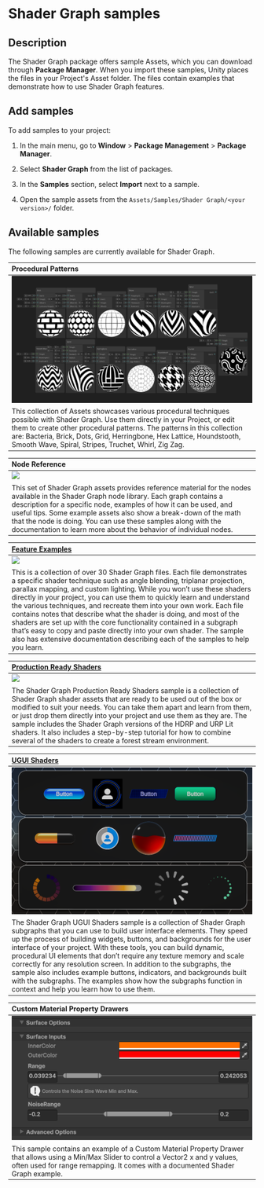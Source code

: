 # Shader Graph samples

## Description

The Shader Graph package offers sample Assets, which you can download through **Package Manager**. When you import these samples, Unity places the files in your Project's Asset folder. The files contain examples that demonstrate how to use Shader Graph features.

## Add samples

To add samples to your project:

1. In the main menu, go to **Window** > **Package Management** > **Package Manager**.

1. Select **Shader Graph** from the list of packages.

1. In the **Samples** section, select **Import** next to a sample.

1. Open the sample assets from the `Assets/Samples/Shader Graph/<your version>/` folder.

## Available samples

The following samples are currently available for Shader Graph.

| Procedural Patterns |
|:--------------------|
|![](images/Patterns_Page.png) |
| This collection of Assets showcases various procedural techniques possible with Shader Graph. Use them directly in your Project, or edit them to create other procedural patterns. The patterns in this collection are: Bacteria, Brick, Dots, Grid, Herringbone, Hex Lattice, Houndstooth, Smooth Wave, Spiral, Stripes, Truchet, Whirl, Zig Zag. |


| Node Reference |
|:--------------------|
|![](images/NodeReferenceSamples.png) |
| This set of Shader Graph assets provides reference material for the nodes available in the Shader Graph node library. Each graph contains a description for a specific node, examples of how it can be used, and useful tips. Some example assets also show a break-down of the math that the node is doing. You can use these samples along with the documentation to learn more about the behavior of individual nodes. |

| [Feature Examples](Shader-Graph-Sample-Feature-Examples.md) |
|:--------------------|
|![](images/FeatureExamplesSample.png) |
| This is a collection of over 30 Shader Graph files.  Each file demonstrates a specific shader technique such as angle blending, triplanar projection, parallax mapping, and custom lighting. While you won’t use these shaders directly in your project, you can use them to quickly learn and understand the various techniques, and recreate them into your own work. Each file contains notes that describe what the shader is doing, and most of the shaders are set up with the core functionality contained in a subgraph that’s easy to copy and paste directly into your own shader. The sample also has extensive documentation describing each of the samples to help you learn.

| [Production Ready Shaders](Shader-Graph-Sample-Production-Ready.md) |
|:--------------------|
|![](images/ProductionReadySample.png) |
| The Shader Graph Production Ready Shaders sample is a collection of Shader Graph shader assets that are ready to be used out of the box or modified to suit your needs.  You can take them apart and learn from them, or just drop them directly into your project and use them as they are. The sample includes the Shader Graph versions of the HDRP and URP Lit shaders. It also includes a step-by-step tutorial for how to combine several of the shaders to create a forest stream environment.

| [UGUI Shaders](Shader-Graph-Sample-UGUI-Shaders.md) |
|:--------------------|
|![](images/UIToolsSample.png) |
| The Shader Graph UGUI Shaders sample is a collection of Shader Graph subgraphs that you can use to build user interface elements. They speed up the process of building widgets, buttons, and backgrounds for the user interface of your project.  With these tools, you can build dynamic, procedural UI elements that don’t require any texture memory and scale correctly for any resolution screen. In addition to the subgraphs, the sample also includes example buttons, indicators, and backgrounds built with the subgraphs.  The examples show how the subgraphs function in context and help you learn how to use them.

| Custom Material Property Drawers |
|:--------------------|
|![](images/CustomMaterialPropertySample.png) |
| This sample contains an example of a Custom Material Property Drawer that allows using a Min/Max Slider to control a Vector2 x and y values, often used for range remapping. It comes with a documented Shader Graph example. |
